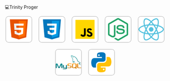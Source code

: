 💻Trinity Proger

<div style="display: flex; justify-content: center; gap: 20px; flex-wrap: wrap;">

  <img src="html5.svg.svg" alt="HTML5" style="width: 80px; height: 80px; object-fit: contain; border: 2px solid #ccc; border-radius: 10px; transition: transform 0.3s;">
  <img src="css3.svg.svg" alt="CSS3" style="width: 80px; height: 80px; object-fit: contain; border: 2px solid #ccc; border-radius: 10px; transition: transform 0.3s;">
  <img src="javascript.svg.svg" alt="JavaScript" style="width: 80px; height: 80px; object-fit: contain; border: 2px solid #ccc; border-radius: 10px; transition: transform 0.3s;">
  <img src="node-js.svg" alt="Node.JS" style="width: 80px; height: 80px; object-fit: contain; border: 2px solid #ccc; border-radius: 10px; transition: transform 0.3s;">
  <img src="react.png" alt="React" style="width: 80px; height: 80px; object-fit: contain; border: 2px solid #ccc; border-radius: 10px; transition: transform 0.3s;">
  <img src="sql.png" alt="MySQL" style="width: 80px; height: 80px; object-fit: contain; border: 2px solid #ccc; border-radius: 10px; transition: transform 0.3s;">
  <img src="p.png" alt="Python" style="width: 80px; height: 80px; object-fit: contain; border: 2px solid #ccc; border-radius: 10px; transition: transform 0.3s;">

</div>

